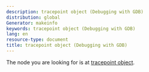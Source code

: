 ```yaml
---
description: tracepoint object (Debugging with GDB)
distribution: global
Generator: makeinfo
keywords: tracepoint object (Debugging with GDB)
lang: en
resource-type: document
title: tracepoint object (Debugging with GDB)
---
```

The node you are looking for is at [tracepoint object](IPA-Protocol-Objects.html#tracepoint-object).
